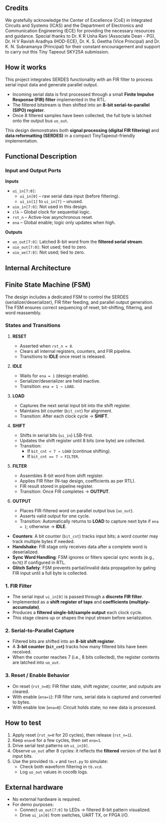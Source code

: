 <!---

This file is used to generate your project datasheet. Please fill in the information below and delete any unused
sections.

You can also include images in this folder and reference them in the markdown. Each image must be less than
512 kb in size, and the combined size of all images must be less than 1 MB.
-->

## Credits

We gratefully acknowledge the Center of Excellence (CoE) in Integrated Circuits and Systems (ICAS) and the Department of Electronics and Communication Engineering (ECE) for providing the necessary resources and guidance. Special thanks to Dr. K R Usha Rani (Associate Dean - PG), Dr. H V Ravish Aradhya (HOD-ECE), Dr. K. S. Geetha (Vice Principal) and Dr. K. N. Subramanya (Principal) for their constant encouragement and support to carry out this Tiny Tapeout SKY25A submission.

## How it works

This project integrates SERDES functionality with an FIR filter to process serial input data and generate parallel output.

* Incoming serial data is first processed through a small **Finite Impulse Response (FIR) filter** implemented in the RTL.  
* The filtered bitstream is then shifted into an **8-bit serial-to-parallel (SIPO) register**.  
* Once 8 filtered samples have been collected, the full byte is latched onto the output bus `uo_out`.  

This design demonstrates both **signal processing (digital FIR filtering)** and **data reformatting (SERDES)** in a compact TinyTapeout-friendly implementation.


## Functional Description

### Input and Output Ports

**Inputs**

* `ui_in[7:0]`:
  * `ui_in[0]` – raw serial data input (before filtering).  
  * `ui_in[1]` to `ui_in[7]` – unused.  
* `uio_in[7:0]`: Not used in this design.  
* `clk` – Global clock for sequential logic.  
* `rst_n` – Active-low asynchronous reset.  
* `ena` – Global enable; logic only updates when high.  

**Outputs**

* `uo_out[7:0]`: Latched 8-bit word from the **filtered serial stream**.  
* `uio_out[7:0]`: Not used; tied to zero.  
* `uio_oe[7:0]`: Not used; tied to zero.  

## Internal Architecture
## Finite State Machine (FSM)

The design includes a dedicated FSM to control the SERDES (serializer/deserializer), FIR filter feeding, and parallel output generation. The FSM ensures correct sequencing of reset, bit-shifting, filtering, and word reassembly.

### States and Transitions

1. **RESET**
   - Asserted when `rst_n = 0`.
   - Clears all internal registers, counters, and FIR pipeline.
   - Transitions to **IDLE** once reset is released.

2. **IDLE**
   - Waits for `ena = 1` (design enable).
   - Serializer/deserializer are held inactive.
   - Transition: `ena = 1 → LOAD`.

3. **LOAD**
   - Captures the next serial input bit into the shift register.
   - Maintains bit counter (`bit_cnt`) for alignment.
   - Transition: After each clock cycle → **SHIFT**.

4. **SHIFT**
   - Shifts in serial bits (`ui_in`) LSB-first.
   - Updates the shift register until 8 bits (one byte) are collected.
   - Transition: 
     - If `bit_cnt < 7 → LOAD` (continue shifting).  
     - If `bit_cnt == 7 → FILTER`.

5. **FILTER**
   - Assembles 8-bit word from shift register.
   - Applies FIR filter (N-tap design, coefficients as per RTL).
   - FIR result stored in pipeline register.
   - Transition: Once FIR completes → **OUTPUT**.

6. **OUTPUT**
   - Places FIR-filtered word on parallel output bus (`uo_out`).
   - Asserts valid output for one cycle.
   - Transition: Automatically returns to **LOAD** to capture next byte if `ena = 1`; otherwise → **IDLE**.
   
- **Counters**: A bit counter (`bit_cnt`) tracks input bits; a word counter may track multiple bytes if needed.  
- **Handshake**: FIR stage only receives data after a complete word is deserialized.  
- **Sync Word Handling**: FSM ignores or filters special sync words (e.g., `0x7E`) if configured in RTL.  
- **Glitch Safety**: FSM prevents partial/invalid data propagation by gating FIR input until a full byte is collected.

### 1. FIR Filter

* The serial input `ui_in[0]` is passed through a **discrete FIR filter**.  
* Implemented as a **shift register of taps** and **coefficients (multiply-accumulate)**.  
* Produces a **filtered single-bit/sample output** each clock cycle.  
* This stage cleans up or shapes the input stream before serialization.  

### 2. Serial-to-Parallel Capture

* Filtered bits are shifted into an **8-bit shift register**.  
* A **3-bit counter (`bit_cnt`)** tracks how many filtered bits have been received.  
* When the counter reaches 7 (i.e., 8 bits collected), the register contents are latched into `uo_out`.  

### 3. Reset / Enable Behavior

* On reset (`rst_n=0`): FIR filter state, shift register, counter, and outputs are cleared.  
* With enable (`ena=1`): FIR filter runs, serial data is captured and converted to bytes.  
* With enable low (`ena=0`): Circuit holds state; no new data is processed.  


## How to test

1. Apply reset (`rst_n=0` for 20 cycles), then release (`rst_n=1`).  
2. Keep `ena=0` for a few cycles, then set `ena=1`.  
3. Drive serial test patterns on `ui_in[0]`.  
4. Observe `uo_out` after 8 cycles: it reflects the **filtered** version of the last 8 input bits.  
5. Use the provided `tb.v` and `test.py` to simulate:
   * Check both waveform filtering in `tb.vcd`.  
   * Log `uo_out` values in cocotb logs.  


## External hardware

* No external hardware is required.  
* For demo purposes:
  * Connect `uo_out[7:0]` to LEDs → filtered 8-bit pattern visualized.  
  * Drive `ui_in[0]` from switches, UART TX, or FPGA I/O.  
